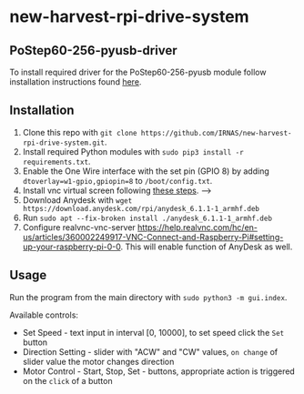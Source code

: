 # new-harvest-rpi-drive-system

## PoStep60-256-pyusb-driver
To install required driver for the PoStep60-256-pyusb module follow installation instructions found [here](https://github.com/IRNAS/postep256-pyusb-driver).

## Installation
1. Clone this repo with `git clone https://github.com/IRNAS/new-harvest-rpi-drive-system.git`.
2. Install required Python modules with `sudo pip3 install -r requirements.txt`.
3. Enable the One Wire interface with the set pin (GPIO 8) by adding `dtoverlay=w1-gpio,gpiopin=8` to `/boot/config.txt`.
4. Install vnc virtual screen following [these steps](https://medium.com/coinmonks/run-raspberry-pi-in-a-true-headless-state-cfb3431667de). -->
5. Download Anydesk with `wget https://download.anydesk.com/rpi/anydesk_6.1.1-1_armhf.deb`
6. Run `sudo apt --fix-broken install ./anydesk_6.1.1-1_armhf.deb`
7. Configure realvnc-vnc-server https://help.realvnc.com/hc/en-us/articles/360002249917-VNC-Connect-and-Raspberry-Pi#setting-up-your-raspberry-pi-0-0. This will enable function of AnyDesk as well.

## Usage
Run the program from the main directory with `sudo python3 -m gui.index`.

Available controls:
* Set Speed - text input in interval [0, 10000], to set speed click the `Set` button
* Direction Setting - slider with "ACW" and "CW" values, `on change` of slider value the motor changes direction
* Motor Control - Start, Stop, Set - buttons, appropriate action is triggered on the `click` of a button